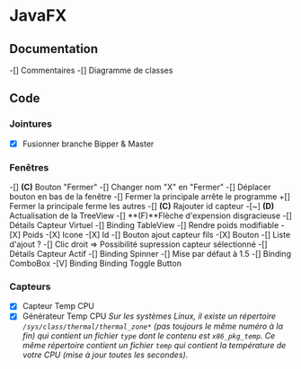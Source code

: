 # JavaFX

## Documentation

-[] Commentaires
-[] Diagramme de classes

## Code

### Jointures

-[X] Fusionner branche Bipper & Master

### Fenêtres

-[] **(C)** Bouton "Fermer"
   -[] Changer nom "X" en "Fermer"
   -[] Déplacer bouton en bas de la fenêtre
   -[] Fermer la principale arrête le programme
   +[] Fermer la principale ferme les autres
-[] **(C)** Rajouter id capteur
-[~] **(D)** Actualisation de la TreeView
-[] **(F)**Flèche d'expension disgracieuse
-[] Détails Capteur Virtuel
-[] Binding TableView
   -[] Rendre poids modifiable
      -[X] Poids
      -[X] Icone
      -[X] Id
   -[] Bouton ajout capteur fils
      -[X] Bouton
      -[] Liste d'ajout ?
   -[] Clic droit => Possibilité supression capteur sélectionné
-[] Détails Capteur Actif
   -[] Binding Spinner
      -[] Mise par défaut à 1.5
   -[] Binding ComboBox
   -[V] Binding Binding Toggle Button


### Capteurs

-[X] Capteur Temp CPU
-[X] Générateur Temp CPU
 *Sur les systèmes Linux, il existe un répertoire `/sys/class/thermal/thermal_zone*` (pas toujours le même numéro à la fin) qui contient un fichier `type` dont le contenu est `x86_pkg_temp`. Ce même répertoire contient un fichier `temp` qui contient la température de votre CPU (mise à jour toutes les secondes).*